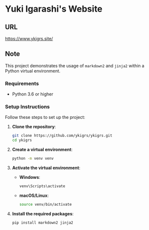 Yuki Igarashi's Website
===
## URL
https://www.ykigrs.site/

## Note
This project demonstrates the usage of `markdown2` and `jinja2` within a Python virtual environment.

###  Requirements

- Python 3.6 or higher

### Setup Instructions

Follow these steps to set up the project:

1. **Clone the repository**:

    ```sh
    git clone https://github.com/ykigrs/ykigrs.git
    cd ykigrs
    ```

2. **Create a virtual environment**:

    ```sh
    python -m venv venv
    ```

3. **Activate the virtual environment**:

    - **Windows**:

      ```sh
      venv\Scripts\activate
      ```

    - **macOS/Linux**:

      ```sh
      source venv/bin/activate
      ```

4. **Install the required packages**:

    ```sh
    pip install markdown2 jinja2
    ```